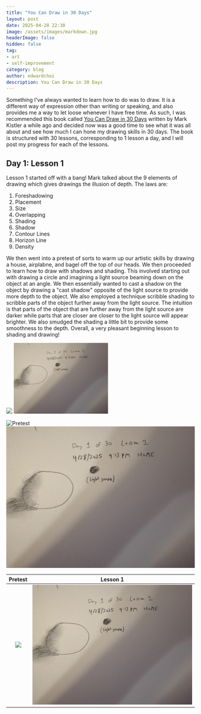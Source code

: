 ```yaml
---
title: "You Can Draw in 30 Days"
layout: post
date: 2025-04-28 22:30
image: /assets/images/markdown.jpg
headerImage: false
hidden: false
tag:
- art
- self-improvement
category: blog
author: edwardchoi
description: You Can Draw in 30 Days
---
```


Something I've always wanted to learn how to do was to draw. It is a different way of expression other than writing or speaking, and also provides me a way to let loose whenever I have free time. As such, I was recommended this book called [You Can Draw in 30 Days](https://users.soe.ucsc.edu/~yonge/ASH/Extra/You%20Can%20Draw%20in%2030%20Days%20The%20Fun,%20Easy%20Way%20to%20Learn%20to%20Draw%20in%20One%20Month%20or%20Less.pdf) written by Mark Kistler a while ago and decided now was a good time to see what it was all about and see how much I can hone my drawing skills in 30 days. The book is structured with 30 lessons, corresponding to 1 lesson a day, and I will post my progress for each of the lessons.

## Day 1: Lesson 1
Lesson 1 started off with a bang! Mark talked about the 9 elements of drawing which gives drawings the illusion of depth. The laws are:
1. Foreshadowing
2. Placement
3. Size
4. Overlapping
5. Shading
6. Shadow
7. Contour Lines
8. Horizon Line
9. Density

We then went into a pretest of sorts to warm up our artistic skills by drawing a house, airplabne, and bagel off the top of our heads. We then proceeded to learn how to draw with shadows and shading. This involved starting out with drawing a circle and imagining a light source beaming down on the object at an angle. We then essentially wanted to cast a shadow on the object by drawing a "cast shadow" opposite of the light source to provide more depth to the object. We also employed a technique scribble shading to scribble parts of the object further away from the light source. The intuition is that parts of the object that are further away from the light source are darker while parts that are closer are closer to the light source will appear brighter. We also smudged the shading a little bit to provide some smoothness to the depth. Overall, a very pleasant beginning lesson to shading and drawing!


<p float="left">
  <img src="../assets/images/30-days-drawing-pretest.JPG" width="48%" />
  <img src="../assets/images/30-days-drawing-lesson-1.jpg" width="50%" /> 
</p>

![Pretest](../assets/images/30-days-drawing-pretest.JPG) ![Lesson 1](../assets/images/30-days-drawing-lesson-1.jpg)


Pretest             |  Lesson 1
:-------------------------:|:-------------------------:
![](../assets/images/30-days-drawing-pretest.JPG)  |  ![](../assets/images/30-days-drawing-lesson-1.jpg)
